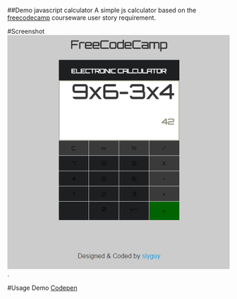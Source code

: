 ##Demo javascript calculator
A simple js calculator based on the   [freecodecamp](https://www.freecodecamp.com/challenges/build-a-javascript-calculator) courseware user story requirement.

#Screenshot
![screenshot](https://github.com/theslyone/calc-js/blob/master/img/snapshot.png).

#Usage
Demo [Codepen](http://codepen.io/theslyguy/full/ENKrpq/)
